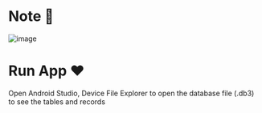 # Note 📜  
![image](https://github.com/April-nnma/PatientInfoApp/assets/106756843/32546195-0b14-4d3f-baa4-e8dad9c19122)  
# Run App ❤️  
Open Android Studio, Device File Explorer to open the database file (.db3) to see the tables and records
 
